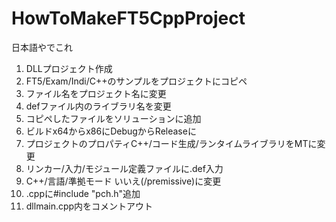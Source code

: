 # HowToMakeFT5CppProject
日本語やでこれ  
1. DLLプロジェクト作成
2. FT5/Exam/Indi/C++のサンプルをプロジェクトにコピペ
3. ファイル名をプロジェクト名に変更
4. defファイル内のライブラリ名を変更
5. コピペしたファイルをソリューションに追加
6. ビルドx64からx86にDebugからReleaseに
7. プロジェクトのプロパティC++/コード生成/ランタイムライブラリをMTに変更
8. リンカー/入力/モジュール定義ファイルに<project>.def入力
9. C++/言語/準拠モード いいえ(/premissive)に変更
10. <project>.cppに#include "pch.h"追加
11. dllmain.cpp内をコメントアウト
